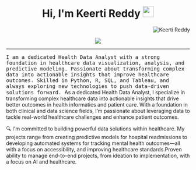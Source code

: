 <h1 align="center">
Hi, I'm Keerti Reddy
  <img src="https://media.giphy.com/media/hvRJCLFzcasrR4ia7z/giphy.gif" width="30"></h1>
 <img src="https://komarev.com/ghpvc/?username=keerti reddy label=Profile%20Views&color=0e75b6&style=flat" align='right' alt="Keerti Reddy" />

<br/>

<p align="center">
  <a href="https://github.com/keerti-reddy/readme-typing-svg">
    <img src="https://readme-typing-svg.herokuapp.com?lines=Health+Data+Analyst;Healthcare+Data+Visualization+Expert;Data-Driven+Problem+Solver;Transforming+Data+into+Actionable+Insights&center=true&width=600&height=50">
  </a>
</p>

<hr/>
<samp>
I am a dedicated Health Data Analyst with a strong foundation in healthcare data visualization, analysis, and predictive modeling. Passionate about transforming complex data into actionable insights that improve healthcare outcomes. Skilled in Python, R, SQL, and Tableau, and always exploring new technologies to push data-driven solutions forward.
</samp>
As a dedicated Health Data Analyst, I specialize in transforming complex healthcare data into actionable insights that drive better outcomes in health informatics and patient care. With a foundation in both clinical and data science fields, I’m passionate about leveraging data to tackle real-world healthcare challenges and enhance patient outcomes.

🔍 I'm committed to building powerful data solutions within healthcare. My projects range from creating predictive models for hospital readmissions to developing automated systems for tracking mental health outcomes—all with a focus on accessibility, and improving healthcare standards.Proven ability to manage end-to-end projects, from ideation to implementation, with a focus on AI and healthcare.
</samp>

